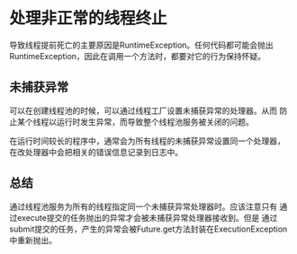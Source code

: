 # 处理非正常的线程终止
导致线程提前死亡的主要原因是RuntimeException。任何代码都可能会抛出
RuntimeException，因此在调用一个方法时，都要对它的行为保持怀疑。

## 未捕获异常
可以在创建线程池的时候，可以通过线程工厂设置未捕获异常的处理器。从而
防止某个线程以运行时发生异常，而导致整个线程池服务被关闭的问题。

在运行时间较长的程序中，通常会为所有线程的未捕获异常设置同一个处理器，
在改处理器中会把相关的错误信息记录到日志中。

## 总结
通过线程池服务为所有的线程指定同一个未捕获异常处理器时。应该注意只有
通过execute提交的任务抛出的异常才会被未捕获异常处理器接收到。但是
通过submit提交的任务，产生的异常会被Future.get方法封装在ExecutionException
中重新抛出。
